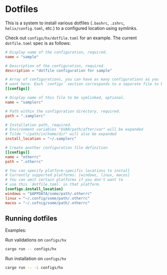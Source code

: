 # Dotfiles

This is a system to install various dotfiles (`.bashrc`, `.zshrc`, `helix/config.toml`, etc.)
to a configured location using symlinks.

Check out `configs/hx/dotfile.toml` for an example. 
The current `dotfile.toml` spec is as follows:

```toml
# Display name of the configuration, required.
name = "sample"

# Description of the configuration, required.
description = "dotfile configuration for sample"

# Array of configurations, you can have as many configurations as you
# want here. Each `configs` section corresponds to a separate file to be symlinked.
[[configs]]

# Display name of this file to be symlinked, optional.
name = "samplerc"

# Path within the configuration directory, required.
path = ".samplerc"

# Installation path, required.
# Environment variables "$VAR/path/after/var" will be expanded
# Tilde "~/path/in/home/dir" will also be expanded
install_location = "~/.samplerc"

# Create another configuration file definition
[[configs]]
name = "otherrc"
path = ".otherrc"

# You can specify platform-specific locations to install
# Currently supported platforms: [windows, linux, macos]
# You can omit certain platforms if you don't want to
# use this `dotfile.toml` in that platform.
[configs.install_location]
windows = "$APPDATA/some/path/.otherrc"
linux = "~/.config/some/path/.otherrc"
macos = "~/.cofnig/some/path/.otherrc"
```

## Running dotfiles

Examples: 

Run validations on `configs/hx`
```bash
cargo run -- configs/hx
```

Run installation on `configs/hx`
```bash
cargo run -- -i configs/hx
```